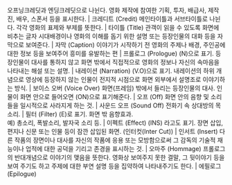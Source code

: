 오프닝크레딧과 엔딩크레딧으로 나뉜다. 영화 제작에 참여한 기획, 투자, 배급사, 제작진, 배우, 스폰서 등을 표시한다.		| 크레디트 (Credit)
메인타이틀과 서브타이틀로 나뉜다. 각각 영화의 표제와 부제를 뜻한다.		| 타이틀 (Title)
관객이 읽을 수 있도록 화면에 비추는 글자 시대배경이나 영화의 이해를 돕기 위한 설명 또는 등장인물의 대화 등을 자막으로 보여준다.		| 자막 (Caption)
이야기가 시작하기 전 영화의 주제나 배경, 주인공에 대한 정보 등을 보여주어 흥미를 유발하는 편		| 프롤로그 (Prologue)
(N)으로 표기. 등장인물이 대사를 통하지 않고 화면 밖에서 직접적으로 영화의 정보나 자신의 속마음을 나타내는 해설 또는 설명.	| 내레이션 (Narration)
(V.O)으로 표기. 내레이션의 하위 개념으로 영상에 등장하지 않는 인물이 전지적 시점으로 화면 외부에서 설명조로 이야기하는 방식.	| 보이스 오버 (Voice Over)
화면(프레임) 밖에서 들리는 등장인물의 대사. 인물이 화면 안으로 들어오면 (ON)으로 표기해준다.	| 오프 (Off)
화면 안의 음향 및 소리들을 일시적으로 사라지게 하는 것.		| 사운드 오프 (Sound Off)
전화기 속 상대방의 목소리.		| 필터 (Filter)
(E)로 표기. 화면 밖 음향효과.<br/>예) 총소리, 폭발소리, 발자국 소리 등.		| 이펙트 (Effect)
(INS) 라고도 표기. 장면 삽입, 편지나 신문 또는 인물 등이 잠깐 삽입된 화면. (인터컷(Inter Cut))		| 인서트 (Insert)
다른 작품의 장면이나 대사를 자신의 작품에 응용 또는 모방함으로써 그 감독의 기술적 재능이나 업적에 대한 공덕을 기리고 존경을 표시하는 것.		| 오마주 (Hommage)
프롤로그의 반대개념으로 이야기의 맺음을 뜻한다. 영화상 보여주지 못한 결말, 그 뒷이야기 등을 보여 주기도 하고 주제에 대한 부연 설명 등을 집약하여 나타내주기도 한다.		| 에필로그 (Epilogue)
